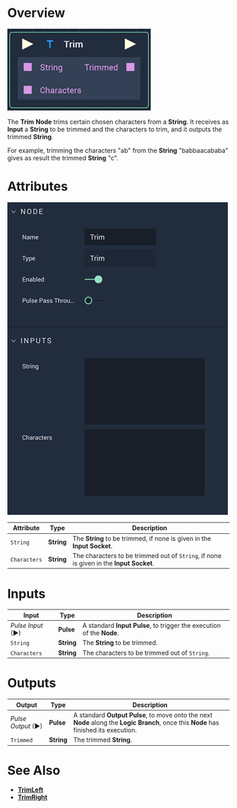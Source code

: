 # Overview

![The Trim Node.](../../.gitbook/assets/trimnode.png)

The **Trim** **Node** trims certain chosen characters from a **String**. It receives as **Input** a **String** to be trimmed and the characters to trim, and it outputs the trimmed **String**.

For example, trimming the characters "ab" from the **String** "babbaacababa" gives as result the trimmed **String** "c".

# Attributes

![The Trim Node Attributes.](../../.gitbook/assets/trimattributes.png)

|Attribute|Type|Description|
|---|---|---|
| `String`| **String** | The **String** to be trimmed, if none is given in the **Input** **Socket**. |
| `Characters` | **String** | The characters to be trimmed out of `String`, if none is given in the **Input Socket**. |

# Inputs

|Input|Type|Description|
|---|---|---|
|*Pulse Input* (►)|**Pulse**|A standard **Input Pulse**, to trigger the execution of the **Node**.|
| `String` | **String** | The **String** to be trimmed.|
| `Characters` | **String** | The characters to be trimmed out of `String`. |

# Outputs

|Output|Type|Description|
|---|---|---|
|*Pulse Output* (►)|**Pulse**|A standard **Output Pulse**, to move onto the next **Node** along the **Logic Branch**, once this **Node** has finished its execution.|
| `Trimmed` | **String** | The trimmed **String**. |

# See Also

* [**TrimLeft**](trimleft.md)
* [**TrimRight**](trimright.md)



